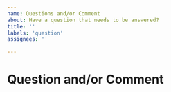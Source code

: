 ```yaml
---
name: Questions and/or Comment
about: Have a question that needs to be answered?
title: ''
labels: 'question'
assignees: ''

---
```

<!--- Most questions and comments are more appropriately asked in our forums or discord server -->
<!--- Visit our forums at https://forums.xenko.com/ -->
<!--- Visit our discord server at https://discord.gg/f6aerfE --->
# Question and/or Comment
